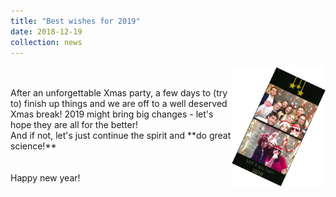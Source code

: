```yaml
---
title: "Best wishes for 2019"
date: 2018-12-19
collection: news
---
```

<img src='/images/xmas2018.jpg' style='width: 30%' align='right'>
<br><br>
After an unforgettable Xmas party, a few days to (try to) finish up things and we are off to a well deserved Xmas break!
2019 might bring big changes - let's hope they are all for the better!
<br>
And if not, let's just continue the spirit and **do great science!**
<br><br>
<br>
Happy new year!
<br><br>
